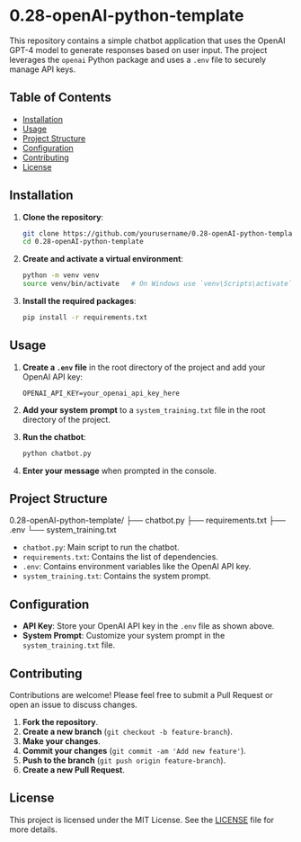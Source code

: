 # 0.28-openAI-python-template

This repository contains a simple chatbot application that uses the OpenAI GPT-4 model to generate responses based on user input. The project leverages the `openai` Python package and uses a `.env` file to securely manage API keys.

## Table of Contents

- [Installation](#installation)
- [Usage](#usage)
- [Project Structure](#project-structure)
- [Configuration](#configuration)
- [Contributing](#contributing)
- [License](#license)

## Installation

1. **Clone the repository**:
    ```bash
    git clone https://github.com/yourusername/0.28-openAI-python-template.git
    cd 0.28-openAI-python-template
    ```

2. **Create and activate a virtual environment**:
    ```bash
    python -m venv venv
    source venv/bin/activate   # On Windows use `venv\Scripts\activate`
    ```

3. **Install the required packages**:
    ```bash
    pip install -r requirements.txt
    ```

## Usage

1. **Create a `.env` file** in the root directory of the project and add your OpenAI API key:
    ```dotenv
    OPENAI_API_KEY=your_openai_api_key_here
    ```

2. **Add your system prompt** to a `system_training.txt` file in the root directory of the project.

3. **Run the chatbot**:
    ```bash
    python chatbot.py
    ```

4. **Enter your message** when prompted in the console.

## Project Structure
0.28-openAI-python-template/
├── chatbot.py
├── requirements.txt
├── .env
└── system_training.txt

- `chatbot.py`: Main script to run the chatbot.
- `requirements.txt`: Contains the list of dependencies.
- `.env`: Contains environment variables like the OpenAI API key.
- `system_training.txt`: Contains the system prompt.

## Configuration

- **API Key**: Store your OpenAI API key in the `.env` file as shown above.
- **System Prompt**: Customize your system prompt in the `system_training.txt` file.

## Contributing

Contributions are welcome! Please feel free to submit a Pull Request or open an issue to discuss changes.

1. **Fork the repository**.
2. **Create a new branch** (`git checkout -b feature-branch`).
3. **Make your changes**.
4. **Commit your changes** (`git commit -am 'Add new feature'`).
5. **Push to the branch** (`git push origin feature-branch`).
6. **Create a new Pull Request**.

## License

This project is licensed under the MIT License. See the [LICENSE](LICENSE) file for more details.
